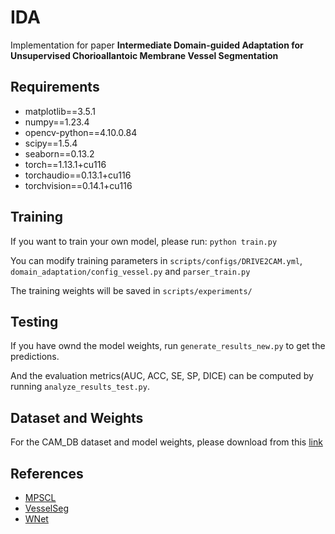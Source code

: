 # IDA
Implementation for paper **Intermediate Domain-guided Adaptation for Unsupervised Chorioallantoic Membrane Vessel Segmentation**
## Requirements
* matplotlib==3.5.1
* numpy==1.23.4
* opencv-python==4.10.0.84
* scipy==1.5.4
* seaborn==0.13.2
* torch==1.13.1+cu116
* torchaudio==0.13.1+cu116
* torchvision==0.14.1+cu116
## Training
If you want to train your own model, please run: `python train.py`

You can modify training parameters in `scripts/configs/DRIVE2CAM.yml`, `domain_adaptation/config_vessel.py` and `parser_train.py`

The training weights will be saved in `scripts/experiments/`
## Testing
If you have ownd the model weights, run `generate_results_new.py` to get the predictions.

And the evaluation metrics(AUC, ACC, SE, SP, DICE) can be computed by running `analyze_results_test.py`.

## Dataset and Weights
For the CAM_DB dataset and model weights, please download from this [link](https://drive.google.com/drive/folders/1ixgoOKNaco7yQKrc0doH444L8pJYoqar?usp=sharing) 
## References
* [MPSCL](https://github.com/TFboys-lzz/MPSCL)
* [VesselSeg](https://github.com/lee-zq/VesselSeg-Pytorch)
* [WNet](https://github.com/agaldran/lwnet)
